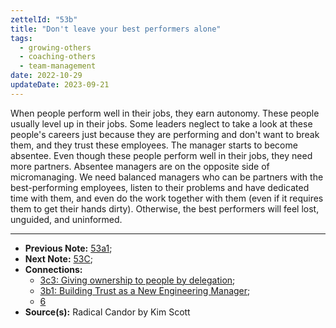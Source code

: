 ```yaml
---
zettelId: "53b"
title: "Don't leave your best performers alone"
tags:
  - growing-others
  - coaching-others
  - team-management
date: 2022-10-29
updateDate: 2023-09-21
---
```


When people perform well in their jobs, they earn autonomy. These people usually level up in their jobs. Some leaders neglect to take a look at these people's careers just because they are performing and don't want to break them, and they trust these employees. The manager starts to become absentee. Even though these people perform well in their jobs, they need more partners. Absentee managers are on the opposite side of micromanaging. We need balanced managers who can be partners with the best-performing employees, listen to their problems and have dedicated time with them, and even do the work together with them (even if it requires them to get their hands dirty). Otherwise, the best performers will feel lost, unguided, and uninformed.

---

- **Previous Note:** [53a1](/notes/53a1/);
- **Next Note:** [53C](/notes/53c/);
- **Connections:**
  - [3c3: Giving ownership to people by delegation](/notes/3c3/);
  - [3b1: Building Trust as a New Engineering Manager](/notes/3b1/);
  - [6](/notes/6/)
- **Source(s):** Radical Candor by Kim Scott
